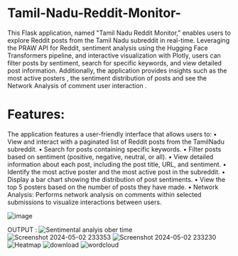 # Tamil-Nadu-Reddit-Monitor-
This Flask application, named "Tamil Nadu Reddit Monitor," enables users to explore Reddit posts from the Tamil Nadu subreddit in real-time. Leveraging the PRAW API for Reddit, sentiment analysis using the Hugging Face Transformers pipeline, and interactive visualization with Plotly, users can filter posts by sentiment, search for specific keywords, and view detailed post information. Additionally, the application provides insights such as the most active posters , the sentiment distribution of posts and see the Network Analysis of comment user interaction . 

# Features: 
The application features a user-friendly interface that allows users to:
•	View and interact with a paginated list of Reddit posts from the TamilNadu subreddit.
•	Search for posts containing specific keywords.
•	Filter posts based on sentiment (positive, negative, neutral, or all).
•	View detailed information about each post, including the post title, URL, and sentiment.
•	Identify the most active poster and the most active post in the subreddit.
•	Display a bar chart showing the distribution of post sentiments.
•	View the top 5 posters based on the number of posts they have made.
•	Network Analysis: Performs network analysis on comments within selected submissions to visualize interactions between users.

![image](https://github.com/Saptharishee/Tamil-Nadu-Reddit-Monitor-/assets/82307484/cd14b621-4a86-41ce-8480-666a69ec9d34)

OUTPUT :
![Sentimental analyis ober time](https://github.com/Saptharishee/Tamil-Nadu-Reddit-Monitor-/assets/82307484/6bbe5c69-be8f-41d1-8cd1-9895efd535ee)
![Screenshot 2024-05-02 233353](https://github.com/Saptharishee/Tamil-Nadu-Reddit-Monitor-/assets/82307484/aae9561e-8f0e-4439-9d07-74ecf9e8510c)
![Screenshot 2024-05-02 233230](https://github.com/Saptharishee/Tamil-Nadu-Reddit-Monitor-/assets/82307484/1b8aab9a-9110-4cb4-9a5c-bf0cafe66147)
![Heatmap](https://github.com/Saptharishee/Tamil-Nadu-Reddit-Monitor-/assets/82307484/02a6cabd-00b9-497e-8015-d62b47dbe82f)
![download](https://github.com/Saptharishee/Tamil-Nadu-Reddit-Monitor-/assets/82307484/30fa2830-8570-419f-b83d-6039be6240d0)
![wordcloud](https://github.com/Saptharishee/Tamil-Nadu-Reddit-Monitor-/assets/82307484/d16df501-c034-4bb4-a993-6bf8314699b0)
